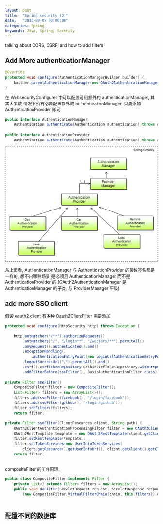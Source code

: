 ```yaml
---
layout: post
title:  "Spring security (2)"
date:   "2016-09-07 00:00:00"
categories: Spring
keywords: Java, Spring, Security
---
```


talking about CORS, CSRF, and how to add filters

## Add More authenticationManager

```java
@Override
protected void configure(AuthenticationManagerBuilder builder) {
    builder.parentAuthenticationManager(new OAuth2AuthenticationManager());
}
```

在 WebsecurityConfigurer 中可以配置可用额外的 authenticationManager, 其实大多数
情况下没有必要配置额外的 authenticationManager, 只要添加 AuthenticationProvider 即可

```java
public interface AuthenticationManager
    Authentication authenticate(Authentication authentication) throws AuthenticationException;

public interface AuthenticationProvider
    Authentication authenticate(Authentication authentication) throws AuthenticationException;
```

![AuthenticationManager](/images/posts/spring/security/AuthenticationManager.png)

从上面看, AuthenticationManager 与 AuthenticationProvider 的函数签名都是一样的, 想不出哪种场景
是必须用 AuthenticationManager 而不是 AuthenticationProvider 的 (OAuth2AuthenticationManager 是
AuthenticationManager 的子类, 与 ProviderManager 平级)

## add more SSO client

假设 oauth2 client 有多种 Oauth2ClientFilter 需要添加

```java
protected void configure(HttpSecurity http) throws Exception {
		
    http.antMatcher("/**").authorizeRequests()
        .antMatchers("/", "/login**", "/webjars/**").permitAll()
        .anyRequest().authenticated().and()
		.exceptionHandling()
		    .authenticationEntryPoint(new LoginUrlAuthenticationEntryPoint("/")).and().logout()
		.logoutSuccessUrl("/").permitAll().and()
		.csrf().csrfTokenRepository(CookieCsrfTokenRepository.withHttpOnlyFalse()).and()
		.addFilterBefore(ssoFilter(), BasicAuthenticationFilter.class);

private Filter ssoFilter()
	CompositeFilter filter = new CompositeFilter();
	List<Filter> filters = new ArrayList<>();
	filters.add(ssoFilter(facebook(), "/login/facebook"));
	filters.add(ssoFilter(github(), "/login/github"));
	filter.setFilters(filters);
	return filter;

private Filter ssoFilter(ClientResources client, String path) {
	OAuth2ClientAuthenticationProcessingFilter filter = new OAuth2ClientAuthenticationProcessingFilter(path);
	OAuth2RestTemplate template = new OAuth2RestTemplate(client.getClient(), oauth2ClientContext);
	filter.setRestTemplate(template);
	filter.setTokenServices(new UserInfoTokenServices(
	    client.getResource().getUserInfoUri(), client.getClient().getClientId()));
	return filter;
	
```

compositeFilter 的工作原理, 

```java
public class CompositeFilter implements Filter {
    private List<? extends Filter> filters = new ArrayList();
    public void doFilter(ServletRequest request, ServletResponse response, FilterChain chain)
        (new CompositeFilter.VirtualFilterChain(chain, this.filters)).doFilter(request, response);
        
```

## 配置不同的数据库




